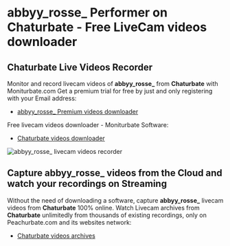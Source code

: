 # abbyy_rosse_ Performer on Chaturbate - Free LiveCam videos downloader

## Chaturbate Live Videos Recorder

Monitor and record livecam videos of **abbyy_rosse_** from **Chaturbate** with Moniturbate.com
Get a premium trial for free by just and only registering with your Email address:
* [abbyy_rosse_ Premium videos downloader](https://moniturbate.com/request-demo-licence-key.html)

Free livecam videos downloader - Moniturbate Software:
* [Chaturbate videos downloader](https://moniturbate.com/moniturbate-download-software.html)

![abbyy_rosse_ livecam videos recorder](https://peachurnet.com/templates/moniturbate-software.png)


## Capture abbyy_rosse_ videos from the Cloud and watch your recordings on Streaming

Without the need of downloading a software, capture **abbyy_rosse_** livecam videos from **Chaturbate** 100% online.
Watch Livecam archives from **Chaturbate** unlimitedly from thousands of existing recordings, only on Peachurbate.com and its websites network:
* [Chaturbate videos archives](https://peachurnet.com/)